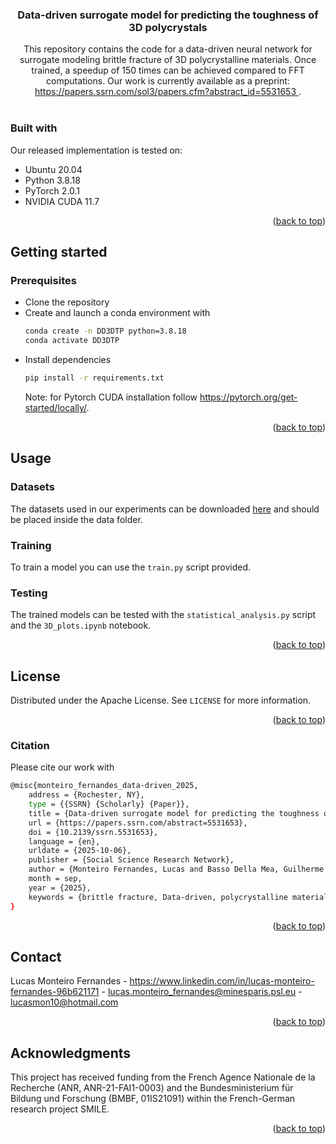 <div id="top"></div>

<h3 align="center">Data-driven surrogate model for predicting the toughness of 3D polycrystals</h3>

  <p align="center">
    This repository contains the code for a data-driven neural network for surrogate modeling brittle fracture of 3D polycrystalline materials. Once trained, a speedup of 150 times can be achieved compared to FFT computations. Our work is currently available as a preprint: <a href="url"> https://papers.ssrn.com/sol3/papers.cfm?abstract_id=5531653 </a>. 
    <br />
    <br />
  </p>
</div>

### Built with
Our released implementation is tested on:
* Ubuntu 20.04
* Python 3.8.18
* PyTorch 2.0.1
* NVIDIA CUDA 11.7


<p align="right">(<a href="#top">back to top</a>)</p>



<!-- GETTING STARTED -->
## Getting started

### Prerequisites

* Clone the repository
* Create and launch a conda environment with
  ```sh
  conda create -n DD3DTP python=3.8.18
  conda activate DD3DTP
  ```
<!--### Installation-->
* Install dependencies
    ```sh
  pip install -r requirements.txt
  ```
  Note: for Pytorch CUDA installation follow https://pytorch.org/get-started/locally/.
  
<p align="right">(<a href="#top">back to top</a>)</p>



<!-- USAGE EXAMPLES -->
## Usage

### Datasets
The datasets used in our experiments can be downloaded [here](https://cloud.minesparis.psl.eu/index.php/s/uiTyztVpIZlbMmP) and should be placed inside the data folder.

### Training
To train a model you can use the `train.py` script provided.

### Testing 
The trained models can be tested with the `statistical_analysis.py` script and the `3D_plots.ipynb` notebook.

<p align="right">(<a href="#top">back to top</a>)</p>


<!-- LICENSE -->
## License

Distributed under the Apache License. See `LICENSE` for more information.

<p align="right">(<a href="#top">back to top</a>)</p>


### Citation

Please cite our work with
```sh
@misc{monteiro_fernandes_data-driven_2025,
	address = {Rochester, NY},
	type = {{SSRN} {Scholarly} {Paper}},
	title = {Data-driven surrogate model for predicting the toughness of {3D} polycrystals},
	url = {https://papers.ssrn.com/abstract=5531653},
	doi = {10.2139/ssrn.5531653},
	language = {en},
	urldate = {2025-10-06},
	publisher = {Social Science Research Network},
	author = {Monteiro Fernandes, Lucas and Basso Della Mea, Guilherme and Blusseau, Samy and Rieder, Philipp and Neumann, Matthias and Schmidt, Volker and Proudhon, Henry and Willot, François},
	month = sep,
	year = {2025},
	keywords = {brittle fracture, Data-driven, polycrystalline materials, statistical volume element, surrogate model, toughness},
}


  ```

<p align="right">(<a href="#top">back to top</a>)</p>

<!-- CONTACT -->
## Contact

Lucas Monteiro Fernandes - https://www.linkedin.com/in/lucas-monteiro-fernandes-96b621171 - lucas.monteiro_fernandes@minesparis.psl.eu - lucasmon10@hotmail.com

<p align="right">(<a href="#top">back to top</a>)</p>



<!-- ACKNOWLEDGMENTS -->
## Acknowledgments

This project has received funding from the French Agence Nationale de la Recherche (ANR, ANR-21-FAI1-0003) and the Bundesministerium für Bildung und Forschung (BMBF, 01IS21091) within the French-German research project SMILE.

<p align="right">(<a href="#top">back to top</a>)</p>
